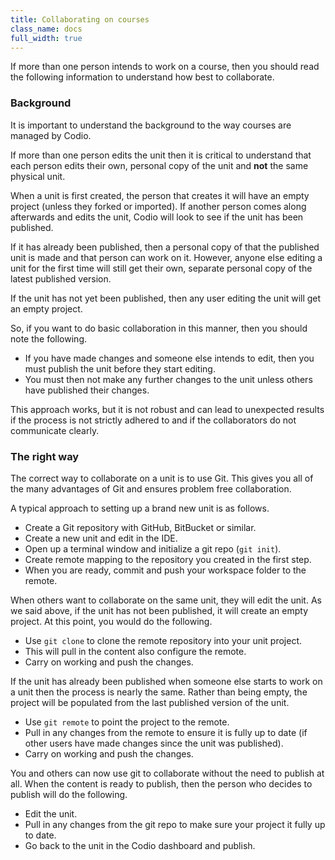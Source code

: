 ```yaml
---
title: Collaborating on courses
class_name: docs
full_width: true
---
```


If more than one person intends to work on a course, then you should read the following information to understand how best to collaborate.

### Background
It is important to understand the background to the way courses are managed by Codio. 

If more than one person edits the unit then it is critical to understand that each person edits their own, personal copy of the unit and **not** the same physical unit.

When a unit is first created, the person that creates it will have an empty project (unless they forked or imported). If another person comes along afterwards and edits the unit, Codio will look to see if the unit has been published. 

If it has already been published, then a personal copy of that the published unit is made and that person can work on it. However, anyone else editing a unit for the first time will still get their own, separate personal copy of the latest published version.

If the unit has not yet been published, then any user editing the unit will get an empty project.

So, if you want to do basic collaboration in this manner, then you should note the following.

- If you have made changes and someone else intends to edit, then you must publish the unit before they start editing.
- You must then not make any further changes to the unit unless others have published their changes.

This approach works, but it is not robust and can lead to unexpected results if the process is not strictly adhered to and if the collaborators do not communicate clearly.

### The right way
The correct way to collaborate on a unit is to use Git. This gives you all of the many advantages of Git and ensures problem free collaboration.

A typical approach to setting up a brand new unit is as follows.

- Create a Git repository with GitHub, BitBucket or similar.
- Create a new unit and edit in the IDE.
- Open up a terminal window and initialize a git repo (`git init`).
- Create remote mapping to the repository you created in the first step.
- When you are ready, commit and push your workspace folder to the remote.

When others want to collaborate on the same unit, they will edit the unit. As we said above, if the unit has not been published, it will create an empty project. At this point, you would do the following.

- Use `git clone` to clone the remote repository into your unit project.
- This will pull in the content also configure the remote.
- Carry on working and push the changes.

If the unit has already been published when someone else starts to work on a unit then the process is nearly the same. Rather than being empty, the project will be populated from the last published version of the unit.

- Use `git remote` to point the project to the remote.
- Pull in any changes from the remote to ensure it is fully up to date (if other users have made changes since the unit was published).
- Carry on working and push the changes.

You and others can now use git to collaborate without the need to publish at all. When the content is ready to publish, then the person who decides to publish will do the following.

- Edit the unit.
- Pull in any changes from the git repo to make sure your project it fully up to date.
- Go back to the unit in the Codio dashboard and publish.




